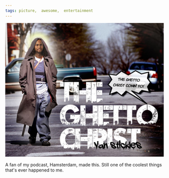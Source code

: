 ```yaml
---
tags: picture,  awesome,  entertainment
---
```


![ghetto](https://raw.githubusercontent.com/muneer78/muneer78.github.io/master/images/ghettochrist.jpeg)


A fan of my podcast, Hamsterdam, made this. Still one of the coolest things that's ever happened to me.

